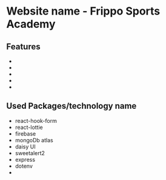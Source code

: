 # Website name - Frippo Sports Academy

## Features 
-
-
-
-
-

## Used Packages/technology name
- react-hook-form
- react-lottie
- firebase
- mongoDb atlas
- daisy UI
- sweetalert2
- express
- dotenv
- 